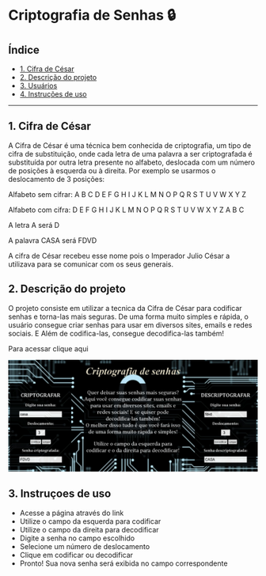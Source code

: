 # Criptografia de Senhas 🔒

## Índice

* [1. Cifra de César](#1-Cifra-de-César) 
* [2. Descrição do projeto](#2-Descrição-do-projeto)
* [3. Usuários](#3-Usuários)
* [4. Instruções de uso](#4-Instruções-de-uso)

***

## 1. Cifra de César

A Cifra de César é uma técnica bem conhecida de criptografia, um tipo de cifra
de substituição, onde cada letra de uma palavra a ser criptografada é substituída
por outra letra presente no alfabeto, deslocada com um número de posições
à esquerda ou à direita.
Por exemplo se usarmos o deslocamento de 3 posições:

Alfabeto sem cifrar: A B C D E F G H I J K L M N O P Q R S T U V W X Y Z

Alfabeto com cifra: D E F G H I J K L M N O P Q R S T U V W X Y Z A B C

A letra A será D

A palavra CASA será FDVD

A cifra de César recebeu esse nome pois o Imperador Julio César a utilizava
para se comunicar com os seus generais.

## 2. Descrição do projeto

O projeto consiste em utilizar a tecnica da Cifra de César para codificar senhas e
torna-las mais seguras. De uma forma muito simples e rápida, o usuário consegue criar
senhas para usar em diversos sites, emails e redes sociais. E Além de codifica-las,
consegue decodifica-las também!

Para acessar clique aqui   

![paginaweb](pagina.png)

## 3. Instruçoes de uso

* Acesse a página através do link
* Utilize o campo da esquerda para codificar
* Utilize o campo da direita para decodificar
* Digite a senha no campo escolhido
* Selecione um número de deslocamento
* Clique em codificar ou decodificar
* Pronto! Sua nova senha será exibida no campo correspondente

